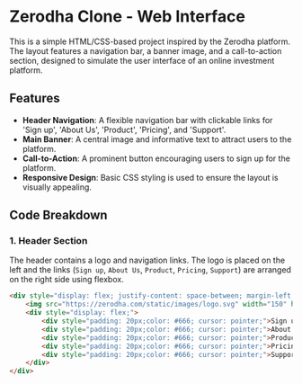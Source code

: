 # Zerodha Clone - Web Interface

This is a simple HTML/CSS-based project inspired by the Zerodha platform. The layout features a navigation bar, a banner image, and a call-to-action section, designed to simulate the user interface of an online investment platform.

## Features
- **Header Navigation**: A flexible navigation bar with clickable links for 'Sign up', 'About Us', 'Product', 'Pricing', and 'Support'.
- **Main Banner**: A central image and informative text to attract users to the platform.
- **Call-to-Action**: A prominent button encouraging users to sign up for the platform.
- **Responsive Design**: Basic CSS styling is used to ensure the layout is visually appealing.

## Code Breakdown

### 1. Header Section
The header contains a logo and navigation links. The logo is placed on the left and the links (`Sign up`, `About Us`, `Product`, `Pricing`, `Support`) are arranged on the right side using flexbox.

```html
<div style="display: flex; justify-content: space-between; margin-left: 100px; padding-right: 100px; box-shadow: 2px 1px 2px #eee;">
    <img src="https://zerodha.com/static/images/logo.svg" width="150" height="20px" style="padding-top: 20px"/>
    <div style="display: flex;">
        <div style="padding: 20px;color: #666; cursor: pointer;">Sign up</div>
        <div style="padding: 20px;color: #666; cursor: pointer;">About us</div>
        <div style="padding: 20px;color: #666; cursor: pointer;">Product</div>
        <div style="padding: 20px;color: #666; cursor: pointer;">Pricing</div>
        <div style="padding: 20px;color: #666; cursor: pointer;">Support</div>
    </div>
</div>
